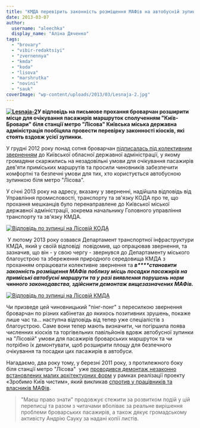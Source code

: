 ```yaml
---
title: "КМДА перевірить законність розміщення МАФів на автобусній зупинці біля \"Лісової\""
date: 2013-03-07
author: 
  username: "aleechka"
  display_name: "Аліна Дяченко"
tags: 
  - "brovary"
  - "vibir-redaktsiyi"
  - "zvernennya"
  - "kmda"
  - "koda"
  - "lisova"
  - "marshrutka"
  - "novini"
  - "sauk"
coverImage: "wp-content/uploads/2013/03/Lesnaja-2.jpg"
---
```


**[![Lesnaja-2](https://mpz.brovary.org/wp-content/uploads/2013/03/Lesnaja-2.jpg)](https://mpz.brovary.org/wp-content/uploads/2013/03/Lesnaja-2.jpg)У відповідь на письмове прохання броварчан розширити місце для очікування пасажирів маршруток сполученням "Київ-Бровари" біля станції метро "Лісова" Київська міська державна адміністрація пообіцяла провести перевірку законності кіосків, які стоять вздовж усієї зупинки.**

У грудні 2012 року понад сотня броварчан [підписалась під колективним зверненням](https://mpz.brovary.org/brovarski-pasazhiri-prosyat-koda-rozshiriti-avtobusnu-zupinku-na-lisoviy/) до Київської обласної державної адміністрації, у якому громадяни скаржились на незадовільні умови для очікування пасажирів дев'яти приміських маршрутів та просили чиновників забезпечити комфортні та безпечні умови для тих, хто користується автобусною зупинкою біля метро "Лісова".

У січні 2013 року на адресу, вказану у зверненні, надійшла відповідь від Управління промисловості, транспорту та зв'язку КОДА про те, що прохання мешканців було перенаправлене до Київської міської державної адміністрації, зокрема начальнику Головного управління транспорту та зв'язку КМДА.

[![Відповідь по зупинці на Лісовій КОДА](https://mpz.brovary.org/wp-content/uploads/2013/03/Vidpovid-po-zupintsi-na-Lisoviy-KODA.jpg)](https://mpz.brovary.org/wp-content/uploads/2013/03/Vidpovid-po-zupintsi-na-Lisoviy-KODA.jpg)

 У лютому 2013 року озвався Департамент транспортної інфраструктури КМДА, який у своїй відповіді  повідомив, що опрацював звернення, та зазначив, що він - у свою чергу - звернувся до Департаменту міського благоустрою та збереження природного середовища КМДА з проханням опрацювати колективне звернення та _**в****становити законність розміщення МАФів поблизу місць посадки пасажирів на приміські автобусні маршрути та у разі виявлення порушень норм чинного законодавства, здійснити демонтаж вищезазначених МАФів.**_

[![Відповідь по зупинці на Лісовій КМДА](https://mpz.brovary.org/wp-content/uploads/2013/03/Vidpovid-po-zupintsi-na-Lisoviy-KMDA.jpg)](https://mpz.brovary.org/wp-content/uploads/2013/03/Vidpovid-po-zupintsi-na-Lisoviy-KMDA.jpg)

Чи призведе цей чиновницький "пінг-понг" з пересилкою звернення броварчан по різних кабінетах до якихось позитивних зрушень, покаже лише час та... наступна відповідь від тепер уже спеціалістів з благоустрою. Саме вони тепер мають визначити, чи погіршила поява численних кіосків та торгівельних павільйонів вдовж автобусної зупинки на "Лісовій" умови для пасажирів броварських маршруток та чи потрібно їх демонтувати, щоб розширити площу для безпечного очікування та посадки цих пасажирів в автобуси.

Нагадаємо, два року тому, у березні 2011 року, з протилежного боку біля станції метро "Лісова"  уже [проводився демонтаж незаконно встановлених малих архітектурних форм](http://segodnya.novostimira.com/n_946179.html) у рамках реалізації проекту «Зробимо Київ чистим», який викликав [спротив у працівників та власників МАФів](http://www.umoloda.kiev.ua/print/84/45/66842/).

> "Маєш право знати" продовжує стежити за розвитком подій у цій переписці та разом з читачами вболіває за реальне вирішення проблеми броварських пасажирів, а також дякує громадському активісту Андрію Сауку за надані копії листів.
